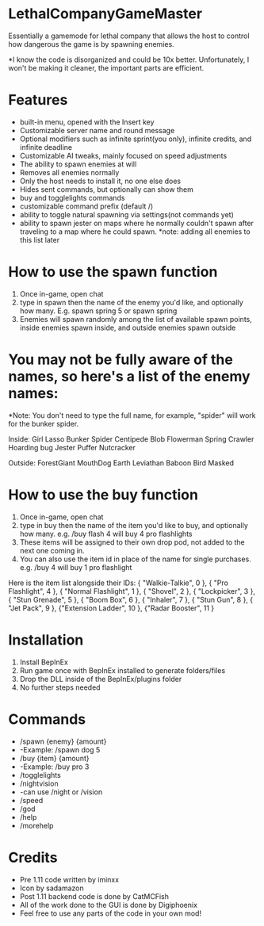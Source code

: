 # LethalCompanyGameMaster
Essentially a gamemode for lethal company that allows the host to control how dangerous the game is by spawning enemies.

*I know the code is disorganized and could be 10x better. Unfortunately, I won't be making it cleaner, the important parts are efficient.

# Features
- built-in menu, opened with the Insert key
- Customizable server name and round message
- Optional modifiers such as infinite sprint(you only), infinite credits, and infinite deadline
- Customizable AI tweaks, mainly focused on speed adjustments
- The ability to spawn enemies at will
- Removes all enemies normally
- Only the host needs to install it, no one else does
- Hides sent commands, but optionally can show them
- buy and togglelights commands
- customizable command prefix (default /)
- ability to toggle natural spawning via settings(not commands yet)
- ability to spawn jester on maps where he normally couldn't spawn after traveling to a map where he could spawn. *note: adding all enemies to this list later

# How to use the spawn function
1. Once in-game, open chat
2. type in spawn then the name of the enemy you'd like, and optionally how many. E.g. spawn spring 5 or spawn spring
3. Enemies will spawn randomly among the list of available spawn points, inside enemies spawn inside, and outside enemies spawn outside

# You may not be fully aware of the names, so here's a list of the enemy names:
*Note: You don't need to type the full name, for example, "spider" will work for the bunker spider.

Inside:
Girl
Lasso
Bunker Spider
Centipede
Blob
Flowerman
Spring
Crawler
Hoarding bug
Jester
Puffer
Nutcracker

Outside:
ForestGiant
MouthDog
Earth Leviathan
Baboon Bird
Masked

# How to use the buy function
1. Once in-game, open chat
2. type in buy then the name of the item you'd like to buy, and optionally how many. e.g. /buy flash 4 will buy 4 pro flashlights
3. These items will be assigned to their own drop pod, not added to the next one coming in.
4. You can also use the item id in place of the name for single purchases. e.g. /buy 4 will buy 1 pro flashlight

Here is the item list alongside their IDs:
  { "Walkie-Talkie", 0 },
  { "Pro Flashlight", 4 },
  { "Normal Flashlight", 1 },
  { "Shovel", 2 },
  { "Lockpicker", 3 },
  { "Stun Grenade", 5 },
  { "Boom Box", 6 },
  { "Inhaler", 7 },
  { "Stun Gun", 8 },
  { "Jet Pack", 9 },
  {"Extension Ladder", 10 },
  {"Radar Booster", 11 }


# Installation
1. Install BepInEx
2. Run game once with BepInEx installed to generate folders/files
3. Drop the DLL inside of the BepInEx/plugins folder
4. No further steps needed

# Commands

- /spawn {enemy} {amount}
- -Example: /spawn dog 5
- /buy {item} {amount}
- -Example: /buy pro 3
- /togglelights
- /nightvision
- -can use /night or /vision
- /speed
- /god
- /help
- /morehelp

# Credits
- Pre 1.11 code written by iminxx
- Icon by sadamazon
- Post 1.11 backend code is done by CatMCFish
- All of the work done to the GUI is done by Digiphoenix
- Feel free to use any parts of the code in your own mod!